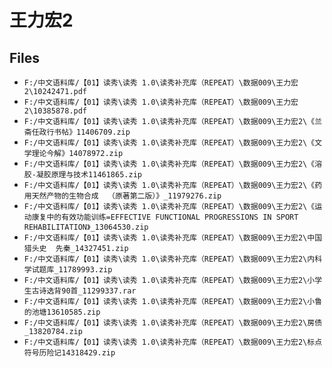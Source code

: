 # 王力宏2

## Files

- `F:/中文语料库/【01】读秀\读秀 1.0\读秀补充库（REPEAT）\数据009\王力宏2\10242471.pdf`
- `F:/中文语料库/【01】读秀\读秀 1.0\读秀补充库（REPEAT）\数据009\王力宏2\10385878.pdf`
- `F:/中文语料库/【01】读秀\读秀 1.0\读秀补充库（REPEAT）\数据009\王力宏2\《兰斋任政行书帖》11406709.zip`
- `F:/中文语料库/【01】读秀\读秀 1.0\读秀补充库（REPEAT）\数据009\王力宏2\《文学理论今解》14078972.zip`
- `F:/中文语料库/【01】读秀\读秀 1.0\读秀补充库（REPEAT）\数据009\王力宏2\《溶胶-凝胶原理与技术11461865.zip`
- `F:/中文语料库/【01】读秀\读秀 1.0\读秀补充库（REPEAT）\数据009\王力宏2\《药用天然产物的生物合成  （原著第二版）》_11979276.zip`
- `F:/中文语料库/【01】读秀\读秀 1.0\读秀补充库（REPEAT）\数据009\王力宏2\《运动康复中的有效功能训练=EFFECTIVE FUNCTIONAL PROGRESSIONS IN SPORT REHABILITATION》_13064530.zip`
- `F:/中文语料库/【01】读秀\读秀 1.0\读秀补充库（REPEAT）\数据009\王力宏2\中国猎头史  先秦_14327451.zip`
- `F:/中文语料库/【01】读秀\读秀 1.0\读秀补充库（REPEAT）\数据009\王力宏2\内科学试题库_11789993.zip`
- `F:/中文语料库/【01】读秀\读秀 1.0\读秀补充库（REPEAT）\数据009\王力宏2\小学生古诗选背90首_11299337.rar`
- `F:/中文语料库/【01】读秀\读秀 1.0\读秀补充库（REPEAT）\数据009\王力宏2\小鲁的池塘13610585.zip`
- `F:/中文语料库/【01】读秀\读秀 1.0\读秀补充库（REPEAT）\数据009\王力宏2\房债_13820784.zip`
- `F:/中文语料库/【01】读秀\读秀 1.0\读秀补充库（REPEAT）\数据009\王力宏2\标点符号历险记14318429.zip`
